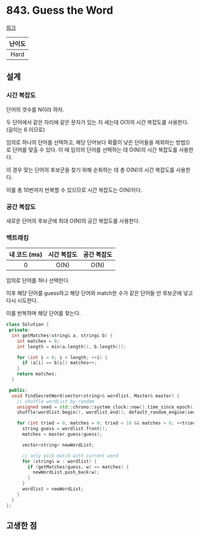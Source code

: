 # 843. Guess the Word

[링크](https://leetcode.com/problems/guess-the-word/)

| 난이도 |
| :----: |
|  Hard  |

## 설계

### 시간 복잡도

단어의 갯수를 N이라 하자.

두 단어에서 같은 자리에 같은 문자가 있는 지 세는데 O(1)의 시간 복잡도를 사용한다. (길이는 6 이므로)

임의로 하나의 단어를 선택하고, 해당 단어보다 확률이 낮은 단어들을 제외하는 방법으로 단어를 맞출 수 있다. 이 때 임의의 단어를 선택하는 데 O(N)의 시간 복잡도를 사용한다.

이 경우 맞는 단어의 후보군을 찾기 위해 순회하는 데 총 O(N)의 시간 복잡도를 사용한다.

이를 총 10번까지 반복할 수 있으므로 시간 복잡도는 O(N)이다.

### 공간 복잡도

새로운 단어의 후보군에 최대 O(N)의 공간 복잡도를 사용한다.

### 백트래킹

| 내 코드 (ms) | 시간 복잡도 | 공간 복잡도 |
| :----------: | :---------: | :---------: |
|      0       |    O(N)     |    O(N)     |

임의로 단어를 하나 선택한다.

이후 해당 단어를 guess하고 해당 단어와 match한 수가 같은 단어들 만 후보군에 넣고 다시 시도한다.

이를 반복하며 해당 단어를 찾는다.

```cpp
class Solution {
 private:
  int getMatches(string& a, string& b) {
    int matches = 0;
    int length = min(a.length(), b.length());

    for (int i = 0; i < length; ++i) {
      if (a[i] == b[i]) matches++;
    }
    return matches;
  }

 public:
  void findSecretWord(vector<string>& wordlist, Master& master) {
    // shuffle wordList by random
    unsigned seed = std::chrono::system_clock::now().time_since_epoch().count();
    shuffle(wordlist.begin(), wordlist.end(), default_random_engine(seed));

    for (int tried = 0, matches = 0; tried < 10 && matches < 6; ++tried) {
      string guess = wordlist.front();
      matches = master.guess(guess);

      vector<string> newWordList;

      // only pick match with current word
      for (string& w : wordlist) {
        if (getMatches(guess, w) == matches) {
          newWordList.push_back(w);
        }
      }
      wordlist = newWordList;
    }
  }
};
```

## 고생한 점

